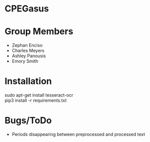 # CPEGasus

# Group Members
- Zephan Enciso
- Charles Meyers
- Ashley Panousis
- Emory Smith

# Installation
sudo apt-get install tesseract-ocr \
pip3 install -r requirements.txt

# Bugs/ToDo
 - Periods disappearing between preprocessed and processed text
